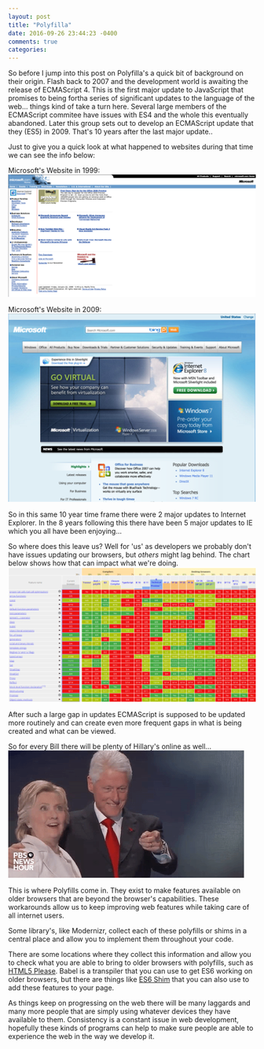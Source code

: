 ```yaml
---
layout: post
title: "Polyfilla"
date: 2016-09-26 23:44:23 -0400
comments: true
categories:
---
```


So before I jump into this post on Polyfilla's a quick bit of background on their origin. Flash back to 2007 and the development world is awaiting the release of ECMAScript 4. This is the first major update to JavaScript that promises to being fortha series of significant updates to the language of the web... things kind of take a turn here. Several large members of the ECMAScript commitee have issues with ES4 and the whole this eventually abandoned. Later this group sets out to develop an ECMAScript update that they (ES5) in 2009. That's 10 years after the last major update..   

Just to give you a quick look at what happened to websites during that time we can see the info below:

Microsoft's Website in 1999:
![MS 1999](/assets/polyfilla/microsoft.1999.png)

Microsoft's Website in 2009:
![MS 2009](/assets/polyfilla/microsoft.2009.png)

So in this same 10 year time frame there were 2 major updates to Internet Explorer. In the 8 years following this there have been 5 major updates to IE which you all have been enjoying...

So where does this leave us? Well for 'us' as developers we probably don't have issues updating our browsers, but *others* might lag behind. The chart below shows how that can impact what we're doing.
![Support](/assets/polyfilla/browser.support.png)

After such a large gap in updates ECMAScript is supposed to be updated more routinely and can create even more frequent gaps in what is being created and what can be viewed.

So for every Bill there will be plenty of Hillary's online as well...
![Shock](/assets/polyfilla/clintons.gif)

This is where Polyfills come in. They exist to make features available on older browsers that are beyond the browser's capabilities. These workarounds allow us to keep improving web features while taking care of all internet users.

Some library's, like Modernizr, collect each of these polyfills or shims in a central place and allow you to implement them throughout your code.

There are some locations where they collect this information and allow you to check what you are able to bring to older browsers with polyfills, such as [HTML5 Please](http://html5please.com/). Babel is a transpiler that you can use to get ES6 working on older browsers, but there are things like [ES6 Shim](https://github.com/paulmillr/es6-shim) that you can also use to add these features to your page.

As things keep on progressing on the web there will be many laggards and many more people that are simply using whatever devices they have available to them. Consistency is a constant issue in web development, hopefully these kinds of programs can help to make sure people are able to experience the web in the way we develop it.

